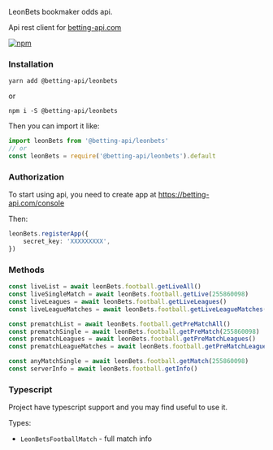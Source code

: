 LeonBets bookmaker odds api. 

Api rest client for [betting-api.com](https://betting-api.com)

[![npm](https://img.shields.io/npm/v/@betting-api/leonbets)](https://www.npmjs.com/package/@betting-api/leonbets)

### Installation

`yarn add @betting-api/leonbets`

or

`npm i -S @betting-api/leonbets`


Then you can import it like:

```typescript
import leonBets from '@betting-api/leonbets'
// or
const leonBets = require('@betting-api/leonbets').default
```


### Authorization

To start using api, you need to create app at 
https://betting-api.com/console

Then:

```typescript
leonBets.registerApp({
    secret_key: 'XXXXXXXXX',
})
```


### Methods

```typescript
const liveList = await leonBets.football.getLiveAll()
const liveSingleMatch = await leonBets.football.getLive(255860098)
const liveLeagues = await leonBets.football.getLiveLeagues()
const liveLeagueMatches = await leonBets.football.getLiveLeagueMatches(91)

const prematchList = await leonBets.football.getPreMatchAll()
const prematchSingle = await leonBets.football.getPreMatch(255860098)
const prematchLeagues = await leonBets.football.getPreMatchLeagues()
const prematchLeagueMatches = await leonBets.football.getPreMatchLeagueMatches(91)

const anyMatchSingle = await leonBets.football.getMatch(255860098)
const serverInfo = await leonBets.football.getInfo()
```



### Typescript

Project have typescript support and you may find useful to use it.

Types:
- `LeonBetsFootballMatch` - full match info
